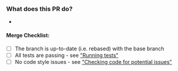 ### What does this PR do?
 
* 

#### Merge Checklist:

- [ ] The branch is up-to-date (i.e. rebased) with the base branch
- [ ] All tests are passing - see ["Running tests"](../#running-tests)
- [ ] No code style issues - see ["Checking code for potential issues"](../#checking-code-for-potential-issues)